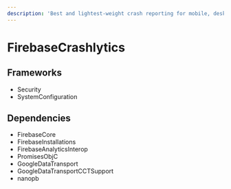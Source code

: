 ```yaml
---
description: 'Best and lightest-weight crash reporting for mobile, desktop and tvOS.'
---
```


# FirebaseCrashlytics

## Frameworks

* Security
* SystemConfiguration

## Dependencies

* FirebaseCore
* FirebaseInstallations
* FirebaseAnalyticsInterop
* PromisesObjC
* GoogleDataTransport
* GoogleDataTransportCCTSupport
* nanopb

